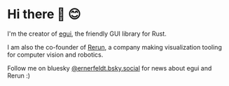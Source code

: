 # Hi there 👋 😊

I'm the creator of [egui](https://github.com/emilk/egui), the friendly GUI library for Rust.

I am also the co-founder of [Rerun](https://www.rerun.io/), a company making visualization tooling for computer vision and robotics.

Follow me on bluesky [@ernerfeldt.bsky.social](https://bsky.app/profile/ernerfeldt.bsky.social) for news about egui and Rerun :)
